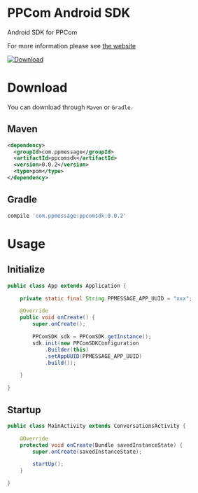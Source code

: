 PPCom Android SDK
=======

Android SDK for PPCom 

For more information please see [the website](https://ppmessage.com)

[ ![Download](https://api.bintray.com/packages/ppmessage/maven/ppcomsdk/images/download.svg) ](https://bintray.com/ppmessage/maven/ppcomsdk/_latestVersion)

Download
======

You can download through `Maven` or `Gradle`.

## Maven

```xml
<dependency>
  <groupId>com.ppmessage</groupId>
  <artifactId>ppcomsdk</artifactId>
  <version>0.0.2</version>
  <type>pom</type>
</dependency>
```

## Gradle

```groovy
compile 'com.ppmessage:ppcomsdk:0.0.2'
```
	
Usage
======

## Initialize

```java
public class App extends Application {

	private static final String PPMESSAGE_APP_UUID = "xxx";

	@Override
	public void onCreate() {
		super.onCreate();

		PPComSDK sdk = PPComSDK.getInstance();
		sdk.init(new PPComSDKConfiguration
	        .Builder(this)
        	.setAppUUID(PPMESSAGE_APP_UUID)
	        .build());

	}

}
```

## Startup

```java
public class MainActivity extends ConversationsActivity {

	@Override
	protected void onCreate(Bundle savedInstanceState) {
    	super.onCreate(savedInstanceState);

    	startUp();
	}

}
```
